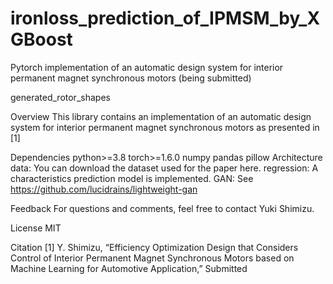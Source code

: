 # ironloss_prediction_of_IPMSM_by_XGBoost

Pytorch implementation of an automatic design system for interior permanent magnet synchronous motors (being submitted)

generated_rotor_shapes

Overview
This library contains an implementation of an automatic design system for interior permanent magnet synchronous motors as presented in [1]

Dependencies
python>=3.8
torch>=1.6.0
numpy
pandas
pillow
Architecture
data: You can download the dataset used for the paper here.
regression: A characteristics prediction model is implemented.
GAN: See https://github.com/lucidrains/lightweight-gan

Feedback
For questions and comments, feel free to contact Yuki Shimizu.

License
MIT

Citation
[1] Y. Shimizu, “Efficiency Optimization Design that Considers Control of Interior Permanent Magnet Synchronous Motors based on Machine Learning for Automotive Application,” Submitted
